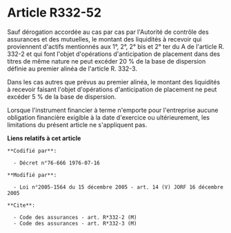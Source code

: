 # Article R332-52

Sauf dérogation accordée au cas par cas par l'Autorité de contrôle des assurances et des mutuelles, le montant des liquidités
à recevoir qui proviennent d'actifs mentionnés aux 1°, 2°, 2° bis et 2° ter du A de l'article R. 332-2 et qui font l'objet
d'opérations d'anticipation de placement dans des titres de même nature ne peut excéder 20 % de la base de dispersion définie
au premier alinéa de l'article R. 332-3.

Dans les cas autres que prévus au premier alinéa, le montant des liquidités à recevoir faisant l'objet d'opérations
d'anticipation de placement ne peut excéder 5 % de la base de dispersion.

Lorsque l'instrument financier à terme n'emporte pour l'entreprise aucune obligation financière exigible à la date d'exercice
ou ultérieurement, les limitations du présent article ne s'appliquent pas.

**Liens relatifs à cet article**

	**Codifié par**:

	  - Décret n°76-666 1976-07-16

	**Modifié par**:

	  - Loi n°2005-1564 du 15 décembre 2005 - art. 14 (V) JORF 16 décembre 2005

	**Cite**:

	  - Code des assurances - art. R*332-2 (M)
	  - Code des assurances - art. R*332-3 (M)
